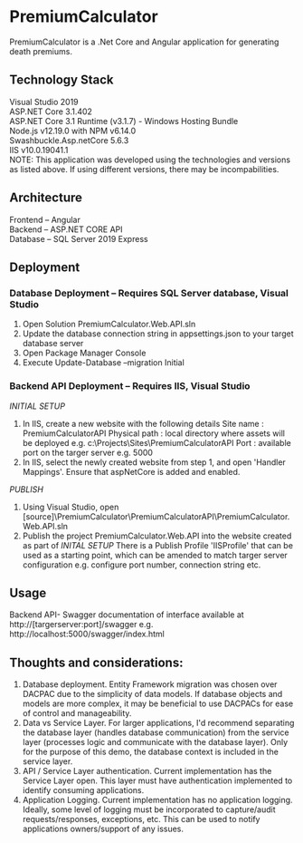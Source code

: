 # PremiumCalculator
PremiumCalculator is a .Net Core and Angular application for generating death premiums.


## Technology Stack 
Visual Studio 2019  
ASP.NET Core 3.1.402  
ASP.NET Core 3.1 Runtime (v3.1.7) - Windows Hosting Bundle   
Node.js v12.19.0 with NPM v6.14.0   
Swashbuckle.Asp.netCore 5.6.3   
IIS v10.0.19041.1   
NOTE: This application was developed using the technologies and versions as listed above. If using different versions, there may be incompabilities.    

 
## Architecture 
Frontend – Angular   
Backend – ASP.NET CORE API   
Database – SQL Server 2019 Express    


## Deployment 

### Database Deployment – Requires SQL Server database, Visual Studio  
1. Open Solution PremiumCalculator.Web.API.sln 
2. Update the database connection string in appsettings.json to your target database server 
3. Open Package Manager Console 
4. Execute Update-Database –migration Initial 

 
### Backend API Deployment – Requires IIS, Visual Studio 
*INITIAL SETUP* 
1. In IIS, create a new website with the following details 
	Site name : PremiumCalculatorAPI 
	Physical path : local directory where assets will be deployed e.g. c:\Projects\Sites\PremiumCalculatorAPI 
	Port : available port on the targer server e.g. 5000 
2. In IIS, select the newly created website from step 1, and open 'Handler Mappings'.  Ensure that aspNetCore is added and enabled. 

*PUBLISH* 
1. Using Visual Studio, open [source]\PremiumCalculator\PremiumCalculatorAPI\PremiumCalculator.Web.API.sln 
2. Publish the project PremiumCalculator.Web.API into the website created as part of *INITAL SETUP*  There is a Publish Profile 'IISProfile' that can be used as a starting point, which can be amended to match targer server configuration e.g. configure port number, connection string etc. 

 
## Usage 
Backend API- Swagger documentation of interface available at http://[targerserver:port]/swagger e.g. http://localhost:5000/swagger/index.html

 
## Thoughts and considerations: 
1. Database deployment. Entity Framework migration was chosen over DACPAC due to the simplicity of data models.  If database objects and models are more complex, it may be beneficial to use DACPACs for ease of control and manageability. 
2. Data vs Service Layer. For larger applications, I'd recommend separating the database layer (handles database communication) from the service layer (processes logic and communicate with the database layer).  Only for the purpose of this demo, the database context is included in the service layer. 
3. API / Service Layer authentication. Current implementation has the Service Layer open.  This layer must have authentication implemented to identify consuming applications. 
4. Application Logging. Current implementation has no application logging.  Ideally, some level of logging must be incorporated to capture/audit requests/responses, exceptions, etc. This can be used to notify applications owners/support of any issues. 

 